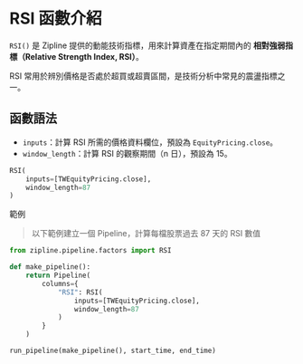 # RSI 函數介紹

`RSI()` 是 Zipline 提供的動能技術指標，用來計算資產在指定期間內的 **相對強弱指標（Relative Strength Index, RSI）**。

RSI 常用於辨別價格是否處於超買或超賣區間，是技術分析中常見的震盪指標之一。

## 函數語法

- `inputs`：計算 RSI 所需的價格資料欄位，預設為 `EquityPricing.close`。  
- `window_length`：計算 RSI 的觀察期間（n 日），預設為 15。

```python
RSI(
    inputs=[TWEquityPricing.close],
    window_length=87
)
```
範例

> 以下範例建立一個 Pipeline，計算每檔股票過去 87 天的 RSI 數值

```python
from zipline.pipeline.factors import RSI

def make_pipeline():
    return Pipeline(
        columns={
            "RSI": RSI(
                inputs=[TWEquityPricing.close],
                window_length=87
            )
        }
    )

run_pipeline(make_pipeline(), start_time, end_time)

```